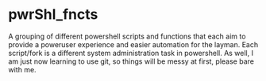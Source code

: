 # pwrShl_fncts
A grouping of different powershell scripts and functions that each aim to provide a poweruser experience and easier automation for the layman. 
Each script/fork is a different system administration task in powershell. As well, I am just now learning to use git, so things will be messy at first, please bare with me. 
